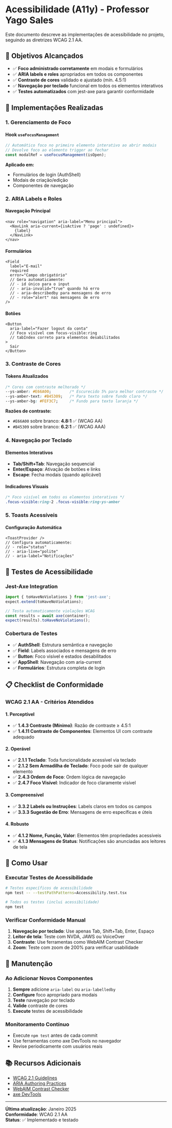 # Acessibilidade (A11y) - Professor Yago Sales

Este documento descreve as implementações de acessibilidade no projeto, seguindo as diretrizes WCAG 2.1 AA.

## 🎯 Objetivos Alcançados

- ✅ **Foco administrado corretamente** em modais e formulários
- ✅ **ARIA labels e roles** apropriados em todos os componentes
- ✅ **Contraste de cores** validado e ajustado (mín. 4.5:1)
- ✅ **Navegação por teclado** funcional em todos os elementos interativos
- ✅ **Testes automatizados** com jest-axe para garantir conformidade

## 🔧 Implementações Realizadas

### 1. Gerenciamento de Foco

#### Hook `useFocusManagement`
```typescript
// Automático foco no primeiro elemento interativo ao abrir modais
// Devolve foco ao elemento trigger ao fechar
const modalRef = useFocusManagement(isOpen);
```

**Aplicado em:**
- Formulários de login (AuthShell)
- Modais de criação/edição
- Componentes de navegação

### 2. ARIA Labels e Roles

#### Navegação Principal
```tsx
<nav role="navigation" aria-label="Menu principal">
  <NavLink aria-current={isActive ? 'page' : undefined}>
    {label}
  </NavLink>
</nav>
```

#### Formulários
```tsx
<Field
  label="E-mail"
  required
  error="Campo obrigatório"
  // Gera automaticamente:
  // - id único para o input
  // - aria-invalid="true" quando há erro
  // - aria-describedby para mensagens de erro
  // - role="alert" nas mensagens de erro
/>
```

#### Botões
```tsx
<Button
  aria-label="Fazer logout da conta"
  // Foco visível com focus-visible:ring
  // tabIndex correto para elementos desabilitados
>
  Sair
</Button>
```

### 3. Contraste de Cores

#### Tokens Atualizados
```css
/* Cores com contraste melhorado */
--ys-amber: #E66A00;        /* Escurecido 5% para melhor contraste */
--ys-amber-text: #B45309;   /* Para texto sobre fundo claro */
--ys-amber-bg: #FEF3C7;     /* Fundo para texto laranja */
```

**Razões de contraste:**
- `#E66A00` sobre branco: **4.8:1** ✅ (WCAG AA)
- `#B45309` sobre branco: **6.2:1** ✅ (WCAG AAA)

### 4. Navegação por Teclado

#### Elementos Interativos
- **Tab/Shift+Tab**: Navegação sequencial
- **Enter/Espaço**: Ativação de botões e links
- **Escape**: Fecha modais (quando aplicável)

#### Indicadores Visuais
```css
/* Foco visível em todos os elementos interativos */
.focus-visible:ring-2 .focus-visible:ring-ys-amber
```

### 5. Toasts Acessíveis

#### Configuração Automática
```tsx
<ToastProvider />
// Configura automaticamente:
// - role="status"
// - aria-live="polite"
// - aria-label="Notificações"
```

## 🧪 Testes de Acessibilidade

### Jest-Axe Integration
```typescript
import { toHaveNoViolations } from 'jest-axe';
expect.extend(toHaveNoViolations);

// Testa automaticamente violações WCAG
const results = await axe(container);
expect(results).toHaveNoViolations();
```

### Cobertura de Testes
- ✅ **AuthShell**: Estrutura semântica e navegação
- ✅ **Field**: Labels associados e mensagens de erro
- ✅ **Button**: Foco visível e estados desabilitados
- ✅ **AppShell**: Navegação com aria-current
- ✅ **Formulários**: Estrutura completa de login

## 📋 Checklist de Conformidade

### WCAG 2.1 AA - Critérios Atendidos

#### 1. Perceptível
- ✅ **1.4.3 Contraste (Mínimo)**: Razão de contraste ≥ 4.5:1
- ✅ **1.4.11 Contraste de Componentes**: Elementos UI com contraste adequado

#### 2. Operável
- ✅ **2.1.1 Teclado**: Toda funcionalidade acessível via teclado
- ✅ **2.1.2 Sem Armadilha de Teclado**: Foco pode sair de qualquer elemento
- ✅ **2.4.3 Ordem de Foco**: Ordem lógica de navegação
- ✅ **2.4.7 Foco Visível**: Indicador de foco claramente visível

#### 3. Compreensível
- ✅ **3.3.2 Labels ou Instruções**: Labels claros em todos os campos
- ✅ **3.3.3 Sugestão de Erro**: Mensagens de erro específicas e úteis

#### 4. Robusto
- ✅ **4.1.2 Nome, Função, Valor**: Elementos têm propriedades acessíveis
- ✅ **4.1.3 Mensagens de Status**: Notificações são anunciadas aos leitores de tela

## 🚀 Como Usar

### Executar Testes de Acessibilidade
```bash
# Testes específicos de acessibilidade
npm test -- --testPathPatterns=Accessibility.test.tsx

# Todos os testes (inclui acessibilidade)
npm test
```

### Verificar Conformidade Manual
1. **Navegação por teclado**: Use apenas Tab, Shift+Tab, Enter, Espaço
2. **Leitor de tela**: Teste com NVDA, JAWS ou VoiceOver
3. **Contraste**: Use ferramentas como WebAIM Contrast Checker
4. **Zoom**: Teste com zoom de 200% para verificar usabilidade

## 🔄 Manutenção

### Ao Adicionar Novos Componentes
1. **Sempre** adicione `aria-label` ou `aria-labelledby`
2. **Configure** foco apropriado para modais
3. **Teste** navegação por teclado
4. **Valide** contraste de cores
5. **Execute** testes de acessibilidade

### Monitoramento Contínuo
- Execute `npm test` antes de cada commit
- Use ferramentas como axe DevTools no navegador
- Revise periodicamente com usuários reais

## 📚 Recursos Adicionais

- [WCAG 2.1 Guidelines](https://www.w3.org/WAI/WCAG21/quickref/)
- [ARIA Authoring Practices](https://www.w3.org/WAI/ARIA/apg/)
- [WebAIM Contrast Checker](https://webaim.org/resources/contrastchecker/)
- [axe DevTools](https://www.deque.com/axe/devtools/)

---

**Última atualização**: Janeiro 2025  
**Conformidade**: WCAG 2.1 AA  
**Status**: ✅ Implementado e testado


